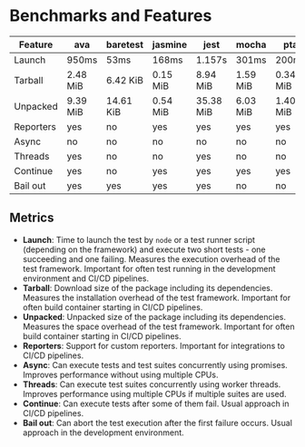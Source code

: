 # Benchmarks and Features

| Feature   | ava       | baretest  | jasmine   | jest      | mocha     | pta       | tap       | tape      | tehanu    | teru      | test      | uvu       | zora      |
| --------- | --------- | --------- | --------- | --------- | --------- | --------- | --------- | --------- | --------- | --------- | --------- | --------- | --------- |
| Launch    |     950ms |      53ms |     168ms |    1.157s |     301ms |     200ms |     504ms |     210ms |      52ms |     105ms |      53ms |     143ms |      52ms |
| Tarball   |  2.48 MiB |  6.42 KiB |  0.15 MiB |  8.94 MiB |  1.59 MiB |  0.34 MiB |  7.80 MiB |  0.56 MiB |  4.60 KiB | 13.50 KiB |  0.16 MiB |  0.14 MiB | 20.83 KiB |
| Unpacked  |  9.39 MiB | 14.61 KiB |  0.54 MiB | 35.38 MiB |  6.03 MiB |  1.40 MiB | 34.79 MiB |  2.58 MiB | 11.89 KiB | 50.80 KiB |  1.64 MiB |  0.48 MiB |  0.10 MiB |
| Reporters |    yes    |     no    |    yes    |    yes    |    yes    |    yes    |    yes    |    yes    |    yes    |    yes    |    yes    |    yes    |    yes    |
| Async     |     no    |     no    |     no    |     no    |     no    |     no    |     no    |     no    |    yes    |    yes    |     no    |     no    |     no    |
| Threads   |    yes    |     no    |     no    |    yes    |     no    |     no    |     no    |     no    |     no    |     no    |     no    |     no    |     no    |
| Continue  |    yes    |     no    |    yes    |    yes    |    yes    |    yes    |    yes    |    yes    |    yes    |    yes    |    yes    |    yes    |    yes    |
| Bail out  |    yes    |    yes    |    yes    |    yes    |     no    |     no    |     no    |     no    |    yes    |    yes    |     no    |     no    |     no    |

## Metrics

* **Launch**: Time to launch the test by `node` or a test runner script (depending on the framework) and execute two short tests - one succeeding and one failing. Measures the execution overhead of the test framework. Important for often test running in the development environment and CI/CD pipelines.
* **Tarball**: Download size of the package including its dependencies. Measures the installation overhead of the test framework. Important for often build container starting in CI/CD pipelines.
* **Unpacked**: Unpacked size of the package including its dependencies. Measures the space overhead of the test framework. Important for often build container starting in CI/CD pipelines.
* **Reporters**: Support for custom reporters. Important for integrations to CI/CD pipelines.
* **Async**: Can execute tests and test suites concurrently using promises. Improves performance without using multiple CPUs.
* **Threads**: Can execute test suites concurrently using worker threads. Improves performance using multiple CPUs if multiple suites are used.
* **Continue**: Can execute tests after some of them fail. Usual approach in CI/CD pipelines.
* **Bail out**: Can abort the test execution after the first failure occurs. Usual approach in the development environment.
